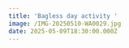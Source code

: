 ```yaml
---
title: 'Bagless day activity '
image: /IMG-20250510-WA0029.jpg
date: 2025-05-09T18:30:00.000Z
---
```


